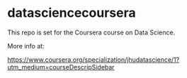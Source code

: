 # datasciencecoursera

This repo is set for the Coursera course on Data Science.

More info at:

https://www.coursera.org/specialization/jhudatascience/1?utm_medium=courseDescripSidebar
